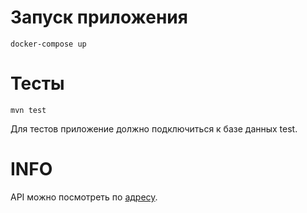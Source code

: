 # Запуск приложения
`docker-compose up`

# Тесты
`mvn test`

Для тестов приложение должно подключиться к базе данных test.

# INFO

API можно посмотреть по [адресу](http://localhost:8080/swagger-ui/index.html).
